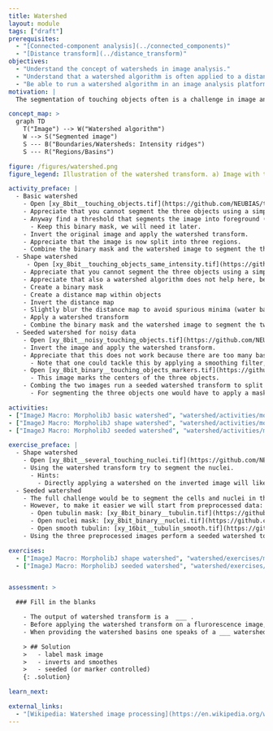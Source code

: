 ```yaml
---
title: Watershed
layout: module
tags: ["draft"]
prerequisites:
  - "[Connected-component analysis](../connected_components)"
  - "[Distance transform](../distance_transform)"
objectives:
  - "Understand the concept of watersheds in image analysis."
  - "Understand that a watershed algorithm is often applied to a distance map to split objects by their shape."
  - "Be able to run a watershed algorithm in an image analysis platform."
motivation: |
  The segmentation of touching objects often is a challenge in image analysis. The watershed algorithm is a very common operation to split touching objects and is available in most image analysis frameworks.

concept_map: >
  graph TD
    T("Image") --> W("Watershed algorithm")
    W --> S("Segmented image")
    S --- B("Boundaries/Watersheds: Intensity ridges")
    S --- R("Regions/Basins")

figure: /figures/watershed.png
figure_legend: Illustration of the watershed transform. a) Image with three objects that cannot be separated by a simple threshold. b) Foreground background segmentation of (a). c) Watershed transform of (e). d) (c) masked with (d). e) Inverse of (a). f) Intensity line profile along the line depicted in (e) with illustration of filling up the basins up to a the level where the yellow and blue regions meet and a watershed is build. g) as (f) but filling up the basins to a higher level.

activity_preface: |
  - Basic watershed
    - Open [xy_8bit__touching_objects.tif](https://github.com/NEUBIAS/training-resources/raw/master/image_data/xy_8bit__touching_objects.tif).
    - Appreciate that you cannot segment the three objects using a simple threshold.
    - Anyway find a threshold that segments the image into foreground (objects) and background
      - Keep this binary mask, we will need it later.
    - Invert the original image and apply the watershed transform.
    - Appreciate that the image is now split into three regions.
    - Combine the binary mask and the watershed image to segment the three objects.
  - Shape watershed
     - Open [xy_8bit__touching_objects_same_intensity.tif](https://github.com/NEUBIAS/training-resources/raw/master/image_data/xy_8bit__touching_objects_same_intensity.tif).
    - Appreciate that you cannot segment the three objects using a simple threshold.
    - Appreciate that also a watershed algorithm does not help here, because there is no "intensity ridge" bewteen the two touching objects.
    - Create a binary mask
    - Create a distance map within objects
    - Invert the distance map
    - Slightly blur the distance map to avoid spurious minima (water basins)
    - Apply a watershed transform
    - Combine the binary mask and the watershed image to segment the two objects
  - Seeded watershed for noisy data
    - Open [xy_8bit__noisy_touching_objects.tif](https://github.com/NEUBIAS/training-resources/raw/master/image_data/xy_8bit__noisy_touching_objects.tif).
    - Invert the image and apply the watershed transform.
    - Appreciate that this does not work because there are too many basin due to the noise.
      - Note that one could tackle this by applying a smoothing filter, but we want to explore another route now.
    - Open [xy_8bit_binary__touching_objects_markers.tif](https://github.com/NEUBIAS/training-resources/raw/master/image_data/xy_8bit_binary__touching_objects_markers.tif).
      - This image marks the centers of the three objects.
    - Combing the two images run a seeded watershed transform to split the image into three regions.
      - For segmenting the three objects one would have to apply a mask to the resulting image (see activities above).

activities:
- ["ImageJ Macro: MorpholibJ basic watershed", "watershed/activities/morpholibj_basic_watershed.ijm", "java"]
- ["ImageJ Macro: MorpholibJ shape watershed", "watershed/activities/morpholibj_shape_watershed.ijm", "java"]
- ["ImageJ Macro: MorpholibJ seeded watershed", "watershed/activities/morpholibj_seeded_watershed.ijm", "java"]

exercise_preface: |
  - Shape watershed
    - Open [xy_8bit__several_touching_nuclei.tif](https://github.com/NEUBIAS/training-resources/raw/master/image_data/xy_8bit__several_touching_nuclei.tif)
    - Using the watershed transform try to segment the nuclei.
      - Hints:
        - Directly applying a watershed on the inverted image will likely fail as there are too many intensity maxima even within one nucleus. Thus, one will need to binarise the image and perform a watershed on the distance transform.
  - Seeded watershed
    - The full challenge would be to segment the cells and nuclei in this image: [xyc_16bit__nuclei_tubulin.tif](https://github.com/NEUBIAS/training-resources/raw/master/image_data/watershed/xyc_16bit__nuclei_tubulin.tif)
    - However, to make it easier we will start from preprocessed data:
      - Open tubulin mask: [xy_8bit_binary__tubulin.tif](https://github.com/NEUBIAS/training-resources/raw/master/image_data/watershed/xy_8bit_binary__tubulin.tif)
      - Open nuclei mask: [xy_8bit_binary__nuclei.tif](https://github.com/NEUBIAS/training-resources/raw/master    /image_data/watershed/xy_8bit_binary__nuclei.tif)
      - Open smooth tubulin: [xy_16bit__tubulin_smooth.tif](https://github.com/NEUBIAS/training-resources/raw/master/image_data/watershed/xy_16bit__tubulin_smooth.tif)
    - Using the three preprocessed images perform a seeded watershed to segment the cells.

exercises:
  - ["ImageJ Macro: MorpholibJ shape watershed", "watershed/exercises/morpholibj_shape_watershed_exercise.ijm"]
  - ["ImageJ Macro: MorpholibJ seeded watershed", "watershed/exercises/morpholibj_seeded_watershed_exercise.ijm"]


assessment: >

  ### Fill in the blanks

    - The output of watershed transform is a  ___ .
    - Before applying the watershed transform on a flurorescence image, one often ___ and ___ the image.
    - When providing the watershed basins one speaks of a ___ watershed transform.

    > ## Solution
    >   - label mask image
    >   - inverts and smoothes
    >   - seeded (or marker controlled)
    {: .solution}

learn_next:

external_links:
  - "[Wikipedia: Watershed image processing](https://en.wikipedia.org/wiki/Watershed_(image_processing))"
---
```


